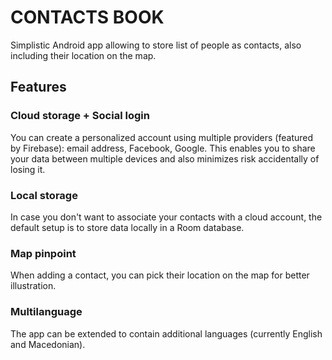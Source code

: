 # CONTACTS BOOK

Simplistic Android app allowing to store list of people as contacts, also including their location on the map.

## Features

### Cloud storage + Social login

You can create a personalized account using multiple providers (featured by Firebase): email address, Facebook, Google. This enables you to share your data between multiple devices and also minimizes risk accidentally of losing it.

### Local storage

In case you don't want to associate your contacts with a cloud account, the default setup is to store data locally in a Room database.

### Map pinpoint

When adding a contact, you can pick their location on the map for better illustration.

### Multilanguage

The app can be extended to contain additional languages (currently English and Macedonian).
